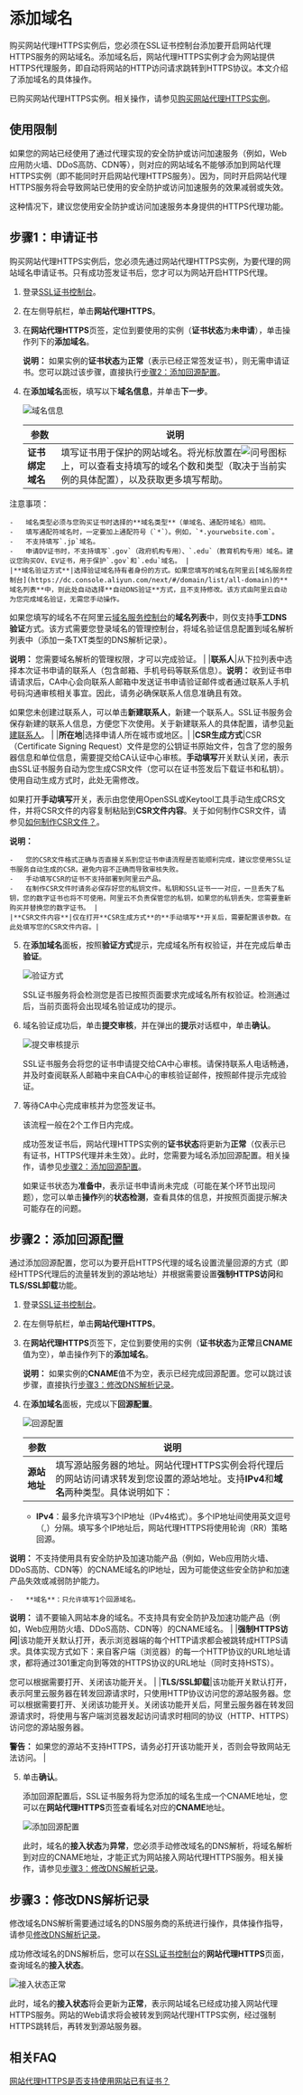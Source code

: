 # 添加域名

购买网站代理HTTPS实例后，您必须在SSL证书控制台添加要开启网站代理HTTPS服务的网站域名。添加域名后，网站代理HTTPS实例才会为网站提供HTTPS代理服务，即自动将网站的HTTP访问请求跳转到HTTPS协议。本文介绍了添加域名的具体操作。

已购买网站代理HTTPS实例。相关操作，请参见[购买网站代理HTTPS实例](/cn.zh-CN/网站代理HTTPS/购买网站代理HTTPS实例.md)。

## 使用限制

如果您的网站已经使用了通过代理实现的安全防护或访问加速服务（例如，Web应用防火墙、DDoS高防、CDN等），则对应的网站域名不能够添加到网站代理HTTPS实例（即不能同时开启网站代理HTTPS服务）。因为，同时开启网站代理HTTPS服务将会导致网站已使用的安全防护或访问加速服务的效果减弱或失效。

这种情况下，建议您使用安全防护或访问加速服务本身提供的HTTPS代理功能。

## 步骤1：申请证书

购买网站代理HTTPS实例后，您必须先通过网站代理HTTPS实例，为要代理的网站域名申请证书。只有成功签发证书后，您才可以为网站开启HTTPS代理。

1.  登录[SSL证书控制台](https://yundunnext.console.aliyun.com/?p=cas)。

2.  在左侧导航栏，单击**网站代理HTTPS**。

3.  在**网站代理HTTPS**页签，定位到要使用的实例（**证书状态**为**未申请**），单击操作列下的**添加域名**。

    **说明：** 如果实例的**证书状态**为**正常**（表示已经正常签发证书），则无需申请证书。您可以跳过该步骤，直接执行[步骤2：添加回源配置](#section_ujo_mlj_isy)。

4.  在**添加域名**面板，填写以下**域名信息**，并单击**下一步**。

    ![域名信息](https://static-aliyun-doc.oss-accelerate.aliyuncs.com/assets/img/zh-CN/3631590161/p223946.png)

    |参数|说明|
    |--|--|
    |**证书绑定域名**|填写证书用于保护的网站域名。将光标放置在![问号](https://static-aliyun-doc.oss-accelerate.aliyuncs.com/assets/img/zh-CN/5815070161/p223930.png)图标上，可以查看支持填写的域名个数和类型（取决于当前实例的具体配置），以及获取更多填写帮助。

注意事项：

    -   域名类型必须与您购买证书时选择的**域名类型**（单域名、通配符域名）相同。
    -   填写通配符域名时，一定要加上通配符号（`*`）。例如，`*.yourwebsite.com`。
    -   不支持填写`.jp`域名。
    -   申请DV证书时，不支持填写`.gov`（政府机构专用）、`.edu`（教育机构专用）域名。建议您购买OV、EV证书，用于保护`.gov`和`.edu`域名。 |
    |**域名验证方式**|选择验证域名持有者身份的方式。如果您填写的域名在阿里云[域名服务控制台](https://dc.console.aliyun.com/next/#/domain/list/all-domain)的**域名列表**中，则此处自动选择**自动DNS验证**方式，且不支持修改。该方式由阿里云自动为您完成域名验证，无需您手动操作。

如果您填写的域名不在阿里云[域名服务控制台](https://dc.console.aliyun.com/next/#/domain/list/all-domain)的**域名列表**中，则仅支持**手工DNS验证**方式。该方式需要您登录域名的管理控制台，将域名验证信息配置到域名解析列表中（添加一条TXT类型的DNS解析记录）。

**说明：** 您需要域名解析的管理权限，才可以完成验证。 |
    |**联系人**|从下拉列表中选择本次证书申请的联系人（包含邮箱、手机号码等联系信息）。**说明：** 收到证书申请请求后，CA中心会向联系人邮箱中发送证书申请验证邮件或者通过联系人手机号码沟通审核相关事宜。因此，请务必确保联系人信息准确且有效。

如果您未创建过联系人，可以单击**新建联系人**，新建一个联系人。SSL证书服务会保存新建的联系人信息，方便您下次使用。关于新建联系人的具体配置，请参见[新建联系人](/cn.zh-CN/申请信息管理/管理联系人.md)。 |
    |**所在地**|选择申请人所在城市或地区。|
    |**CSR生成方式**|CSR（Certificate Signing Request）文件是您的公钥证书原始文件，包含了您的服务器信息和单位信息，需要提交给CA认证中心审核。**手动填写**开关默认关闭，表示由SSL证书服务自动为您生成CSR文件（您可以在证书签发后下载证书和私钥）。使用自动生成方式时，此处无需修改。

如果打开**手动填写**开关，表示由您使用OpenSSL或Keytool工具手动生成CRS文件，并将CSR文件的内容复制粘贴到**CSR文件内容**。关于如何制作CSR文件，请参见[如何制作CSR文件？]()。

**说明：**

    -   您的CSR文件格式正确与否直接关系到您证书申请流程是否能顺利完成，建议您使用SSL证书服务自动生成的CSR，避免内容不正确而导致审核失败。
    -   手动填写CSR的证书不支持部署到阿里云产品。
    -   在制作CSR文件时请务必保存好您的私钥文件。私钥和SSL证书一一对应，一旦丢失了私钥，您的数字证书也将不可使用。阿里云不负责保管您的私钥，如果您的私钥丢失，您需要重新购买并替换您的数字证书。 |
    |**CSR文件内容**|仅在打开**CSR生成方式**的**手动填写**开关后，需要配置该参数。在此处填写您的CSR文件内容。|

5.  在**添加域名**面板，按照**验证方式**提示，完成域名所有权验证，并在完成后单击**验证**。

    ![验证方式](https://static-aliyun-doc.oss-accelerate.aliyuncs.com/assets/img/zh-CN/3631590161/p223948.png)

    SSL证书服务将会检测您是否已按照页面要求完成域名所有权验证。检测通过后，当前页面将会出现域名验证成功的提示。

6.  域名验证成功后，单击**提交审核**，并在弹出的**提示**对话框中，单击**确认**。

    ![提交审核提示](https://static-aliyun-doc.oss-accelerate.aliyuncs.com/assets/img/zh-CN/9028800161/p211277.png)

    SSL证书服务会将您的证书申请提交给CA中心审核。请保持联系人电话畅通，并及时查阅联系人邮箱中来自CA中心的审核验证邮件，按照邮件提示完成验证。

7.  等待CA中心完成审核并为您签发证书。

    该流程一般在2个工作日内完成。

    成功签发证书后，网站代理HTTPS实例的**证书状态**将更新为**正常**（仅表示已有证书，HTTPS代理并未生效）。此时，您需要为域名添加回源配置。相关操作，请参见[步骤2：添加回源配置](#section_ujo_mlj_isy)。

    如果证书状态为**准备中**，表示证书申请尚未完成（可能在某个环节出现问题），您可以单击**操作**列的**状态检测**，查看具体的信息，并按照页面提示解决可能存在的问题。


## 步骤2：添加回源配置

通过添加回源配置，您可以为要开启HTTPS代理的域名设置流量回源的方式（即经HTTPS代理后的流量转发到的源站地址）并根据需要设置**强制HTTPS访问**和**TLS/SSL卸载**功能。

1.  登录[SSL证书控制台](https://yundunnext.console.aliyun.com/?p=cas)。

2.  在左侧导航栏，单击**网站代理HTTPS**。

3.  在**网站代理HTTPS**页签下，定位到要使用的实例（**证书状态**为**正常**且**CNAME**值为空），单击操作列下的**添加域名**。

    **说明：** 如果实例的**CNAME**值不为空，表示已经完成回源配置。您可以跳过该步骤，直接执行[步骤3：修改DNS解析记录](#section_00y_9fu_gc5)。

4.  在**添加域名**面板，完成以下**回源配置**。

    ![回源配置](https://static-aliyun-doc.oss-accelerate.aliyuncs.com/assets/img/zh-CN/3631590161/p223980.png)

    |参数|说明|
    |--|--|
    |**源站地址**|填写源站服务器的地址。网站代理HTTPS实例会将代理后的网站访问请求转发到您设置的源站地址。支持**IPv4**和**域名**两种类型。具体说明如下：

    -   **IPv4**：最多允许填写3个IP地址（IPv4格式）。多个IP地址间使用英文逗号（,）分隔。填写多个IP地址后，网站代理HTTPS将使用轮询（RR）策略回源。

**说明：** 不支持使用具有安全防护及加速功能产品（例如，Web应用防火墙、DDoS高防、CDN等）的CNAME域名的IP地址，因为可能使这些安全防护和加速产品失效或减弱防护能力。

    -   **域名**：只允许填写1个回源域名。

**说明：** 请不要输入网站本身的域名。不支持具有安全防护及加速功能产品（例如，Web应用防火墙、DDoS高防、CDN等）的CNAME域名。 |
    |**强制HTTPS访问**|该功能开关默认打开，表示浏览器端的每个HTTP请求都会被跳转成HTTPS请求。具体实现方式如下：来自客户端（浏览器）的每一个HTTP协议的URL地址请求，都将通过301重定向到等效的HTTPS协议的URL地址（同时支持HSTS）。

您可以根据需要打开、关闭该功能开关。 |
    |**TLS/SSL卸载**|该功能开关默认打开，表示阿里云服务器在转发回源请求时，只使用HTTP协议访问您的源站服务器。您可以根据需要打开、关闭该功能开关。关闭该功能开关后，阿里云服务器在转发回源请求时，将使用与客户端浏览器发起访问请求时相同的协议（HTTP、HTTPS）访问您的源站服务器。

**警告：** 如果您的源站不支持HTTPS，请务必打开该功能开关，否则会导致网站无法访问。 |

5.  单击**确认**。

    添加回源配置后，SSL证书服务将为您添加的域名生成一个CNAME地址，您可以在**网站代理HTTPS**页签查看域名对应的**CNAME**地址。

    ![添加回源配置](https://static-aliyun-doc.oss-accelerate.aliyuncs.com/assets/img/zh-CN/2366160161/p224010.png)

    此时，域名的**接入状态**为**异常**，您必须手动修改域名的DNS解析，将域名解析到对应的CNAME地址，才能正式为网站接入网站代理HTTPS服务。相关操作，请参见[步骤3：修改DNS解析记录](#section_00y_9fu_gc5)。


## 步骤3：修改DNS解析记录

修改域名DNS解析需要通过域名的DNS服务商的系统进行操作，具体操作指导，请参见[修改DNS解析记录](/cn.zh-CN/网站代理HTTPS/修改DNS解析记录.md)。

成功修改域名的DNS解析后，您可以在[SSL证书控制台](https://yundunnext.console.aliyun.com/?p=cas)的**网站代理HTTPS**页面，查询域名的**接入状态**。

![接入状态正常](https://static-aliyun-doc.oss-accelerate.aliyuncs.com/assets/img/zh-CN/2366160161/p224364.png)

此时，域名的**接入状态**将会更新为**正常**，表示网站域名已经成功接入网站代理HTTPS服务。网站的Web请求将会被转发到网站代理HTTPS实例，经过强制HTTPS跳转后，再转发到源站服务器。

## 相关FAQ

[网站代理HTTPS是否支持使用网站已有证书？](/cn.zh-CN/网站代理HTTPS/网站代理HTTPS是否支持使用网站已有证书？.md)

